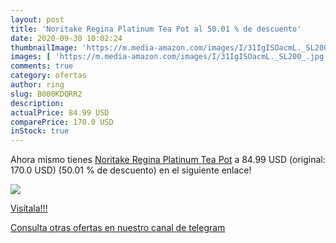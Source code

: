 ```yaml
---
layout: post
title: 'Noritake Regina Platinum Tea Pot al 50.01 % de descuento'
date: 2020-09-30 10:02:24
thumbnailImage: 'https://m.media-amazon.com/images/I/31IgISOacmL._SL200_.jpg'
images: [ 'https://m.media-amazon.com/images/I/31IgISOacmL._SL200_.jpg' ]
comments: true
category: ofertas
author: ring
slug: B000KDQRR2
description:
actualPrice: 84.99 USD
comparePrice: 170.0 USD
inStock: true
---
```


Ahora mismo tienes [Noritake Regina Platinum Tea Pot](https://www.amazon.com/dp/B000KDQRR2/?tag=redken08-20) a 84.99 USD (original: 170.0 USD) (50.01 %  de descuento) en el siguiente enlace!

[![](https://m.media-amazon.com/images/I/31IgISOacmL._SL200_.jpg)](https://www.amazon.com/dp/B000KDQRR2/?tag=redken08-20)

[Visítala!!!](https://www.amazon.com/dp/B000KDQRR2/?tag=redken08-20)

[Consulta otras ofertas en nuestro canal de telegram](https://t.me/s/ofertas25)
